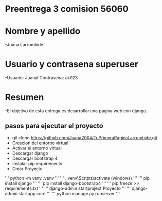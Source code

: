 # Preentrega 3 comision 56060

# Nombre y apellido
-Juana Larrumbide

# Usuario y contrasena superuser
-Usuario: Juanal Contrasena: aki123

# Resumen
-El objetivo de esta entrega es desarrollar una pagina web con django.

## pasos para ejecutar el proyecto

- git clone https://github.com/Juana2004/TuPrimeraPaginaLarrumbide.git
- Creacion del entorno virtual
- Activar el entorno virtual
- Descargar django
- Descargar bootstrap 4
- Instalar pip requirements
- Crear Proyecto

'''
python -m venv .venv
'''
'''
.\.venv\Scripts\activate (windows)
'''
'''
pip install django
'''
'''
pip install django-bootstrap4
'''
'''
pip freeze >> requirements.txt
'''
'''
django-admin startproject Proyecto
'''
'''
django-admin startapp core
'''
'''
python manage.py runserver
'''